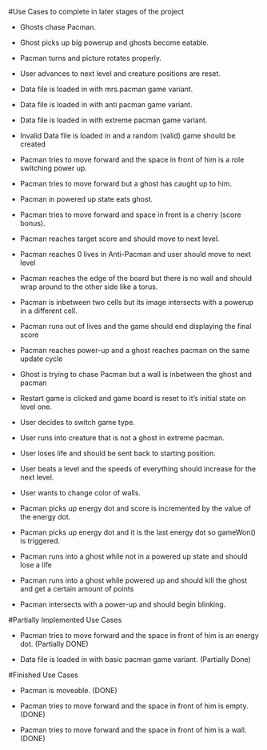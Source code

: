#Use Cases to complete in later stages of the project

* Ghosts chase Pacman.

* Ghost picks up big powerup and ghosts become eatable.

* Pacman turns and picture rotates properly.

* User advances to next level and creature positions are reset.

* Data file is loaded in with mrs.pacman game variant. 

* Data file is loaded in with anti pacman game variant.

* Data file is loaded in with extreme pacman game variant.

* Invalid Data file is loaded in and a random (valid) game should be created

* Pacman tries to move forward and the space in front of him is a role switching power up.

* Pacman tries to move forward but a ghost has caught up to him. 

* Pacman in powered up state eats ghost. 

* Pacman tries to move forward and space in front is a cherry (score bonus).

* Pacman reaches target score and should move to next level. 

* Pacman reaches 0 lives in Anti-Pacman and user should move to next level

* Pacman reaches the edge of the board but there is no wall and should wrap around to the other side like a torus.

* Pacman is inbetween two cells but its image intersects with a powerup in a different cell.

* Pacman runs out of lives and the game should end displaying the final score

* Pacman reaches power-up and a ghost reaches pacman on the same update cycle

* Ghost is trying to chase Pacman but a wall is inbetween the ghost and pacman

* Restart game is clicked and game board is reset to it’s initial state on level one.

* User decides to switch game type. 

* User runs into creature that is not a ghost in extreme pacman.

* User loses life and should be sent back to starting position.

* User beats a level and the speeds of everything should increase for the next level.

* User wants to change color of walls.

* Pacman picks up energy dot and score is incremented by the value of the energy dot.

* Pacman picks up energy dot and it is the last energy dot so gameWon() is triggered.

* Pacman runs into a ghost while not in a powered up state and should lose a life

* Pacman runs into a ghost while powered up and should kill the ghost and get a certain amount of points

* Pacman intersects with a power-up and should begin blinking.

#Partially Implemented Use Cases

* Pacman tries to move forward and the space in front of him is an energy dot. (Partially DONE)

* Data file is loaded in with basic pacman game variant. (Partially Done)

#Finished Use Cases

* Pacman is moveable. (DONE)

* Pacman tries to move forward and the space in front of him is empty. (DONE)

* Pacman tries to move forward and the space in front of him is a wall. (DONE)





